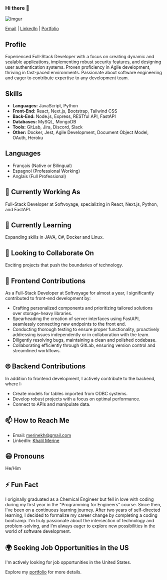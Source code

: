 ### Hi there 👋

![Imgur](https://i.imgur.com/b88yo2H.png)

[Email](mailto:merinekh@gmail.com) | [LinkedIn](https://www.linkedin.com/in/khalil-merine) | [Portfolio](https://www.khalilmerine.com)

## Profile
Experienced Full-Stack Developer with a focus on creating dynamic and scalable applications, implementing robust security features, and designing user authentication systems. Proven proficiency in Agile development, thriving in fast-paced environments. Passionate about software engineering and eager to contribute expertise to any development team.

## Skills
- **Languages:** JavaScript, Python
- **Front-End:** React, Next.js, Bootstrap, Tailwind CSS
- **Back-End:** Node.js, Express, RESTful API, FastAPI
- **Databases:** MySQL, MongoDB
- **Tools:** GitLab, Jira, Discord, Slack
- **Other:** Docker, Jest, Agile Development, Document Object Model, OAuth, Heroku
  
## Languages
- Français (Native or Bilingual)
- Espagnol (Professional Working)
- Anglais (Full Professional)
  
## 🔭 Currently Working As
Full-Stack Developer at Softvoyage, specializing in React, Next.js, Python, and FastAPI.

## 🌱 Currently Learning
Expanding skills in JAVA, C#, Docker and Linux.

## 👯 Looking to Collaborate On
Exciting projects that push the boundaries of technology.

## 💬 Frontend Contributions
As a Full-Stack Developer at Softvoyage for almost a year, I significantly contributed to front-end development by:
- Crafting personalized components and prioritizing tailored solutions over storage-heavy libraries.
- Spearheading the creation of server interfaces using FastAPI, seamlessly connecting new endpoints to the front end.
- Conducting thorough testing to ensure proper functionality, proactively addressing issues independently or in collaboration with the team.
- Diligently resolving bugs, maintaining a clean and polished codebase.
- Collaborating efficiently through GitLab, ensuring version control and streamlined workflows.

## 🌐 Backend Contributions
In addition to frontend development, I actively contribute to the backend, where I:
- Create models for tables imported from ODBC systems.
- Develop robust projects with a focus on optimal performance.
- Connect to APIs and manipulate data.

## 📫 How to Reach Me
- Email: [merinekh@gmail.com](mailto:merinekh@gmail.com)
- LinkedIn: [Khalil Merine](https://www.linkedin.com/in/khalil-merine)

## 😄 Pronouns
He/Him

## ⚡ Fun Fact
I originally graduated as a Chemical Engineer but fell in love with coding during my first year in the "Programming for Engineers" course. Since then, I've been on a continuous learning journey. After two years of self-directed learning, I decided to formalize my career change by completing a coding bootcamp. I'm truly passionate about the intersection of technology and problem-solving, and I'm always eager to explore new possibilities in the world of software development.

## 🌍 Seeking Job Opportunities in the US
I'm actively looking for job opportunities in the United States.


Explore my [portfolio](https://www.khalilmerine.com) for more details.

<!--
**merinekh/merinekh** is a ✨ _special_ ✨ repository because its `README.md` (this file) appears on your GitHub profile.

Here are some ideas to get you started:

- 🔭 I’m currently working on ...
- 🌱 I’m currently learning ...
- 👯 I’m looking to collaborate on ...
- 🤔 I’m looking for help with ...
- 💬 Ask me about ...
- 📫 How to reach me: ...
- 😄 Pronouns: ...
- ⚡ Fun fact: ...
-->
